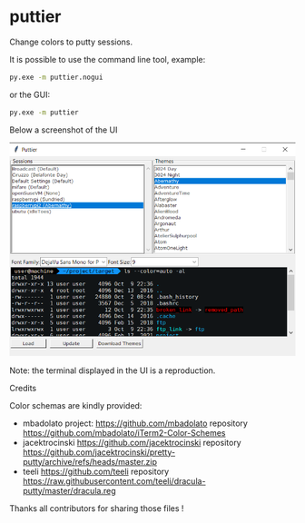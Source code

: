 # puttier
Change colors to putty sessions.

It is possible to use the command line tool, example:

```sh
py.exe -m puttier.nogui
```

or the GUI:

```sh
py.exe -m puttier
```

Below a screenshot of the UI

![Alt text](example.png?raw=true "Example")

 Note: the terminal displayed in the UI is a reproduction.

Credits

Color schemas are kindly provided:
- mbadolato project: https://github.com/mbadolato repository https://github.com/mbadolato/iTerm2-Color-Schemes
- jacektrocinski https://github.com/jacektrocinski repository https://github.com/jacektrocinski/pretty-putty/archive/refs/heads/master.zip
- teeli https://github.com/teeli repository https://raw.githubusercontent.com/teeli/dracula-putty/master/dracula.reg

Thanks all contributors for sharing those files !
